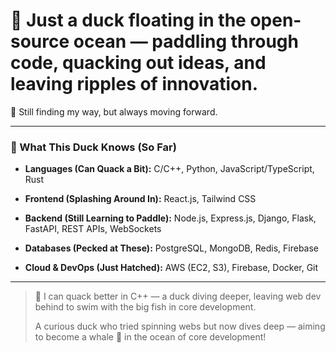 # 🐤 Just a duck floating in the open-source ocean — paddling through code, quacking out ideas, and leaving ripples of innovation.

🌊 Still finding my way, but always moving forward.

---

### 🐣 What This Duck Knows (So Far)

* **Languages (Can Quack a Bit):**
  C/C++, Python, JavaScript/TypeScript, Rust

* **Frontend (Splashing Around In):**
  React.js, Tailwind CSS

* **Backend (Still Learning to Paddle):**
  Node.js, Express.js, Django, Flask, FastAPI, REST APIs, WebSockets

* **Databases (Pecked at These):**
  PostgreSQL, MongoDB, Redis, Firebase

* **Cloud & DevOps (Just Hatched):**
  AWS (EC2, S3), Firebase, Docker, Git

---

> 🐤 I can quack better in C++ — a duck diving deeper, leaving web dev behind to swim with the big fish in core development.
>
> A curious duck who tried spinning webs but now dives deep — aiming to become a whale 🐳 in the ocean of core development!



